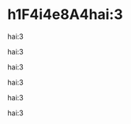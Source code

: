# h1F4i4e8A4hai:3
































hai:3
















hai:3








hai:3




hai:3


hai:3

hai:3
